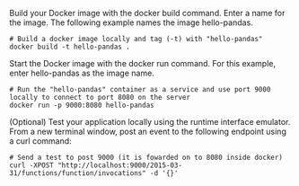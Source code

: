 Build your Docker image with the docker build command. Enter a name for the image. The following example names the image hello-pandas.

```
# Build a docker image locally and tag (-t) with "hello-pandas"
docker build -t hello-pandas .   
```
Start the Docker image with the docker run command. For this example, enter hello-pandas as the image name.

```
# Run the "hello-pandas" container as a service and use port 9000 locally to connect to port 8080 on the server
docker run -p 9000:8080 hello-pandas 
```

(Optional) Test your application locally using the runtime interface emulator. From a new terminal window, post an event to the following endpoint using a curl command:

```
# Send a test to post 9000 (it is fowarded on to 8080 inside docker)
curl -XPOST "http://localhost:9000/2015-03-31/functions/function/invocations" -d '{}'
```